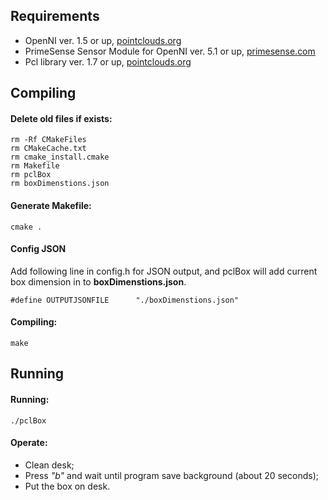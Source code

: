 ## Requirements

* OpenNI ver. 1.5 or up, [pointclouds.org](http://pointclouds.org)
* PrimeSense Sensor Module for OpenNI ver. 5.1 or up, [primesense.com](http://primesense.com)
* Pcl library ver. 1.7 or up, [pointclouds.org](http://pointclouds.org)

## Compiling

#### Delete old files if exists:

    rm -Rf CMakeFiles
    rm CMakeCache.txt
    rm cmake_install.cmake
    rm Makefile
    rm pclBox
    rm boxDimenstions.json

#### Generate Makefile:

    cmake .

#### Config JSON

Add following line in config.h for JSON output, and pclBox will add current box dimension in to **boxDimenstions.json**.

    #define OUTPUTJSONFILE      "./boxDimenstions.json"

#### Compiling:

    make

## Running

#### Running:

    ./pclBox

#### Operate:
* Clean desk;
* Press *"b"* and wait until program save background (about 20 seconds);
* Put the box on desk.

